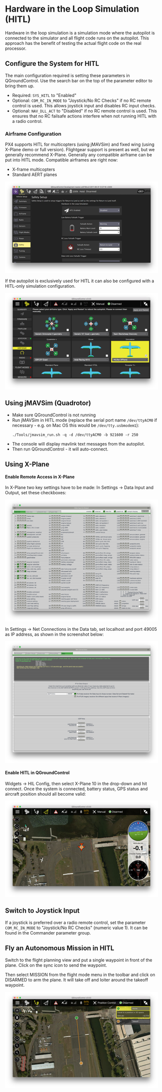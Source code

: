 # Hardware in the Loop Simulation \(HITL\)

Hardware in the loop simulation is a simulation mode where the autopilot is connected to the simulator and all flight code runs on the autopilot. This approach has the benefit of testing the actual flight code on the real processor.

## Configure the System for HITL

The main configuration required is setting these parameters in QGroundControl. Use the search bar on the top of the parameter editor to bring them up.

* Required: `SYS_HITL` to "Enabled"
* Optional: `COM_RC_IN_MODE` to "Joystick/No RC Checks" if no RC remote control is used. This allows joystick input and disables RC input checks.
* Optional: `NAV_DLL_ACT` to "Disabled" if no RC remote control is used. This ensures that no RC failsafe actions interfere when not running HITL with a radio control.

### Airframe Configuration

PX4 supports HITL for multicopters \(using jMAVSim\) and fixed wing \(using X-Plane demo or full version\). Flightgear support is present as well, but we generally recommend X-Plane. Generally any compatible airframe can be put into HITL mode. Compatible airframes are right now:

* X-frame multicopters
* Standard AERT planes

![QGroundControl HITL configuration](../../assets/qgc_hitl_config.png)

If the autopilot is exclusively used for HITL it can also be configured with a HITL-only simulation configuration.

![](../../assets/gcs/qgc_hil_config.png)

## Using jMAVSim \(Quadrotor\)

* Make sure QGroundControl is not running
* Run jMAVSim in HITL mode \(replace the serial port name `/dev/ttyACM0` if necessary - e.g. on Mac OS this would be `/dev/tty.usbmodem1`\):
  ```
  ./Tools/jmavsim_run.sh -q -d /dev/ttyACM0 -b 921600 -r 250
  ```
* The console will display mavlink text messages from the autopilot.
* Then run QGroundControl - it will auto-connect.

## Using X-Plane

#### Enable Remote Access in X-Plane

In X-Plane two key settings have to be made: In Settings -&gt; Data Input and Output, set these checkboxes:

![](../../assets/gcs/xplane_data_config.png)

In Settings -&gt; Net Connections in the Data tab, set localhost and port 49005 as IP address, as shown in the screenshot below:

![](../../assets/gcs/xplane_net_config.png)

#### Enable HITL in QGroundControl

Widgets -&gt; HIL Config, then select X-Plane 10 in the drop-down and hit connect. Once the system is connected, battery status, GPS status and aircraft position should all become valid:

![](../../assets/gcs/qgc_sim_run.png)

## Switch to Joystick Input

If a joystick is preferred over a radio remote control, set the parameter `COM_RC_IN_MODE` to "Joystick/No RC Checks" \(numeric value 1\). It can be found in the Commander parameter group.

## Fly an Autonomous Mission in HITL

Switch to the flight planning view and put a single waypoint in front of the plane. Click on the sync icon to send the waypoint.

Then select MISSION from the flight mode menu in the toolbar and click on DISARMED to arm the plane. It will take off and loiter around the takeoff waypoint.

![](../../assets/gcs/qgc_sim_mission.png)

